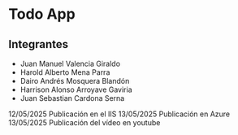 # Todo App

## Integrantes

- Juan Manuel Valencia Giraldo
- Harold Alberto Mena Parra
- Dairo Andrés Mosquera Blandón
- Harrison Alonso Arroyave Gaviria
- Juan Sebastian Cardona Serna

12/05/2025 Publicación en el IIS
13/05/2025 Publicación en Azure
13/05/2025 Publicación del vídeo en youtube
